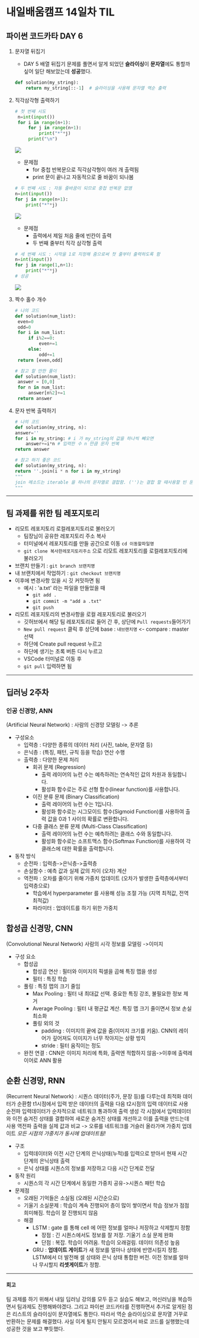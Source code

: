 # 내일배움캠프 14일차 TIL
## 파이썬 코드카타 DAY 6
1. 문자열 뒤집기
    * DAY 5 배열 뒤집기 문제를 풀면서 알게 되었던 **슬라이싱**이 **문자열**에도 통할까 싶어 일단 해보았는데 **성공**했다.
    ```py
    def solution(my_string):
        return my_string[::-1]  # 슬라이싱을 사용해 문자열 역순 출력
    ```
2. 직각삼각형 출력하기
   ```py
   # 첫 번째 시도
    n=int(input())
    for i in range(n+1):
        for j in range(n+1):
            print("*"*j)
        print("\n")
    ``` 
    ![](/img/241021_py1.png)
    * 문제점
      * for 중첩 반복문으로 직각삼각형이 여러 개 출력됨
      * print 문이 끝나고 자동적으로 줄 바꿈이 되나봄
    ```py
    # 두 번째 시도 : 자동 줄바꿈이 되므로 중첩 반복문 없앰
    n=int(input())
    for j in range(n+1):
        print("*"*j)
    ```
    ![](/img/241021_py2.png)
    * 문제점
      * 출력에서 제일 처음 줄에 빈칸이 출력
      * 두 번째 줄부터 직각 삼각형 출력
    ```py
    # 세 번째 시도 : 시작을 1로 지정해 줌으로써 첫 줄부터 출력하도록 함
    n=int(input())
    for j in range(1,n+1):
        print("*"*j)
    # 성공
    ```
    ![](/img/241021_py3.png)
3. 짝수 홀수 개수
   ```py
   # 나의 코드
   def solution(num_list):
    even=0
    odd=0
    for i in num_list:
        if i%2==0:
            even+=1
        else:
            odd+=1
    return [even,odd]
   ```

   ```py
   # 참고 할 만한 풀이
   def solution(num_list):
    answer = [0,0]
    for n in num_list:
        answer[n%2]+=1
    return answer
   ```
4. 문자 반복 출력하기
    ```py
    # 나의 코드
    def solution(my_string, n):
    answer=''
    for i in my_string: # i 가 my_string의 값을 하나씩 빼오면
        answer+=i*n # 입력한 수 n 만큼 문자 반복
    return answer 

    # 참고 하기 좋은 코드
    def solution(my_string, n):
    return ''.join(i * n for i in my_string) 
    """
    join 메소드는 iterable 을 하나의 문자열로 결합함. ('')는 결합 할 때사용할 빈 문자열이라 문자열이 입력되면 바로 붙어 합쳐짐
    """
    ```
---
## 팀 과제를 위한 팀 레포지토리
* 리모트 레포지토리 로컬레포지토리로 불러오기
  * 팀장님이 공유한 레포지토리 주소 복사
  * 터미널에서 레포지토리를 만들 공간으로 이동 `cd 이동할파일명` 
  * `git clone 복사한레포지토리주소` 으로 리모트 레포지토리를 로컬레포지토리에 불러오기
* 브랜치 만들기 : `git branch 브랜치명`
* 내 브랜치에서 작업하기 : `git checkout 브랜치명`
* 이후에 변경사항 있을 시 깃 커밋하면 됨
  * 예시 : 'a.txt' 라는 파일을 만들었을 때
    * `git add .`
    * `git commit -m "add a .txt"`
    * `git push`
* 리모트 레포지토리의 변경사항을 로컬 레포지토리로 불러오기
  * 깃허브에서 해당 팀 레포지토리로 들어 간 후, 상단에 `Pull requests`들어가기
  * `New pull request` 클릭 후 상단에 base : `내브랜치명` <- compare : master 선택
  * 하단에 Create pull request 누르고
  * 하단에 생기는 초록 버튼 다시 누르고
  * VSCode 터미널로 이동 후
  * `git pull` 입력하면 됨
---
## 딥러닝 2주차
### 인공 신경망, ANN
(Artificial Neural Network) : 사람의 신경망 모델링 -> 추론
* 구성요소
  * 입력층 : 다양한 종류의 데이터 처리 (사진, table, 문자열 등)
  * 은닉층 :  (특징, 패턴, 규칙 등을 학습) 연산 수행
  * 출력층 : 다양한 문제 처리
    * 회귀 문제 (Regression)
      - 출력 레이어의 뉴런 수는 예측하려는 연속적인 값의 차원과 동일합니다.
      - 활성화 함수로는 주로 선형 함수(linear function)를 사용합니다.
    * 이진 분류 문제 (Binary Classification)
      - 출력 레이어의 뉴런 수는 1입니다.
      - 활성화 함수로는 시그모이드 함수(Sigmoid Function)를 사용하여 출력 값을 0과 1 사이의 확률로 변환합니다.
    * 다중 클래스 분류 문제 (Multi-Class Classification)
      - 출력 레이어의 뉴런 수는 예측하려는 클래스 수와 동일합니다.
      - 활성화 함수로는 소프트맥스 함수(Softmax Function)를 사용하여 각 클래스에 대한 확률을 출력합니다.
* 동작 방식
  * 순전파 : 입력층->은닉층->출력층
  * 손실함수 : 예측 값과 실제 값의 차이 (오차) 계산
  * 역전파 : 오차를 줄이기 위해 가중치 업데이트 (오차가 발생한 출력층에서부터 입력층으로)
    * 학습에서 hyperparameter 를 사용해 성능 조절 가능 (지역 최적값, 전역최적값)
    * 파라미터 : 업데이트를 하기 위한 가중치
## 합성곱 신경망, CNN
(Convolutional Neural Network) 사람의 시각 정보를 모델링 ->이미지
* 구성 요소
  * 합성곱
    * 합성곱 연산 : 필터와 이미지의 픽셀을 곱해 특징 맵을 생성
    * 필터 : 특징 학습
  * 풀링 : 특징 맵의 크기 줄임
    * Max Pooling : 필터 내 최대값 선택. 중요한 특징 강조, 불필요한 정보 제거
    * Average Pooling : 필터 내 평균값 계산. 특징 맵 크기 줄이면서 정보 손실 최소화
    *  풀링 외의 것
       *  padding : 이미지의 끝에 값을 줌(이미지 크기를 키움). CNN의 레이어가 깊어져도 이미지가 너무 작아지는 상황 방지
       *  stride : 필터 움직이는 정도
  * 완전 연결 : CNN은 이미지 처리에 특화, 출력엔 적합하지 않음->이후에 출력레이어로 ANN 활용
## 순환 신경망, RNN
(Recurrent Neural Network) : 시퀀스 데이터(주가, 문장 등)를 다루는데 최적화
데이터가 순환함
t1시점에서 입력 받은 데이터의 출력을 다음 t2시점의 입력 데이터로 사용
순전파
  입력데이터가 순차적으로 네트워크 통과하여 출력 생성 
  각 시점에서 입력데이터와 이전 숨겨진 상태를 결합하여 새로운 숨겨진 상태를 개선하고 이를 출력을 만드는데 사용
역전파
  출력을 실제 값과 비교 -> 오류를 네트워크를 거슬러 올라가며 가중치 업데이트
  *모든 시점의 가중치가 동시에 업데이트됨!*
* 구조
  * 입력데이터와 이전 시간 단계의 은닉상태(누적)를 입력으로 받아서 현재 시간 단계의 은닉상태 출력
  * 은닉 상태를 시퀀스의 정보를 저장하고 다음 시간 단계로 전달
* 동작 원리
  * 시퀀스의 각 시간 단계에서 동일한 가중치 공유->시퀀스 패턴 학습
* 문제점
  * 오래된 기억들은 소실됨 (오래된 시간순으로)
  * 기울기 소실문제 : 학습이 계속 진행되어 층이 많이 쌓이면서 학습 정보가 점점 희미해짐. 학습이 잘 진행되지 않음
  * 해결
    * LSTM : gate 를 통해 cell 에 어떤 정보를 얼마나 저장하고 삭제할지 정함
      * 장점 : 긴 시퀀스에서도 정보를 잘 저장. 기울기 소실 문제 완화
      * 단점 : 복잡. 학습이 어려움. 학습이 오래걸림. 데이터 의존성 높음
    * GRU : **업데이트 게이트**가 새 정보를 얼마나 상태에 반영시킬지 정함. LSTM에서 더 발전해 셀 상태와 은닉 상태 통합한 버전. 이전 정보를 얼마나 무시할지 **리셋게이트**가 정함.
---
#### 회고
팀 과제를 하기 위해서 내일 딥러닝 강의를 모두 듣고 실습도 해보고, 머신러닝을 복습하면서 팀과제도 진행해봐야겠다. 그리고 파이썬 코드카타를 진행하면서 추가로 알게된 점은 리스트의 슬라이싱이 문자열에도 통한다. 따라서 역순 슬라이싱으로 문자열 거꾸로 반환하는 문제를 해결했다. 사실 이게 될지 안될지 모르겠어서 바로 코드를 실행했는데 성공한 것을 보고 뿌듯했다.